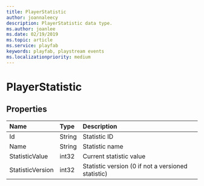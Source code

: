 ```yaml
---
title: PlayerStatistic
author: joannaleecy
description: PlayerStatistic data type.
ms.author: joanlee
ms.date: 02/19/2019
ms.topic: article
ms.service: playfab
keywords: playfab, playstream events
ms.localizationpriority: medium
---
```


# PlayerStatistic

## Properties

|Name|Type|Description|
| :--------------------|:-------------------|:----------------------|
|Id|String|Statistic ID|
|Name|String|Statistic name|
|StatisticValue|int32|Current statistic value|
|StatisticVersion|int32|Statistic version (0 if not a versioned statistic)|
